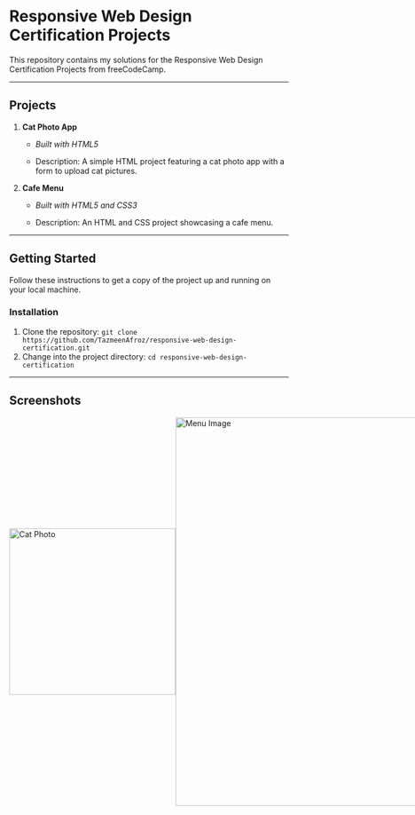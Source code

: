 # Responsive Web Design Certification Projects

This repository contains my solutions for the Responsive Web Design Certification Projects from freeCodeCamp.

---

## Projects

1. **Cat Photo App**  
   - *Built with HTML5*
  
   - Description: A simple HTML project featuring a cat photo app with a form to upload cat pictures.

2. **Cafe Menu**
   - *Built with HTML5 and CSS3*
 
   - Description: An HTML and CSS project showcasing a cafe menu.

---

## Getting Started

Follow these instructions to get a copy of the project up and running on your local machine.


### Installation

1. Clone the repository: `git clone https://github.com/TazmeenAfroz/responsive-web-design-certification.git`
2. Change into the project directory: `cd responsive-web-design-certification`

---


## Screenshots
<div style="display: flex; justify-content: space-around; align-items: center;">
    <img src="https://raw.githubusercontent.com/TazmeenAfroz/Web-Development-Projects/main/images/catphoto.png" alt="Cat Photo" width="300" style="max-width:100%;"/>
    <img src="https://raw.githubusercontent.com/TazmeenAfroz/Web-Development-Projects/main/images/menu.png" alt="Menu Image" width="700" style="max-width:100%;"/>
</div>

